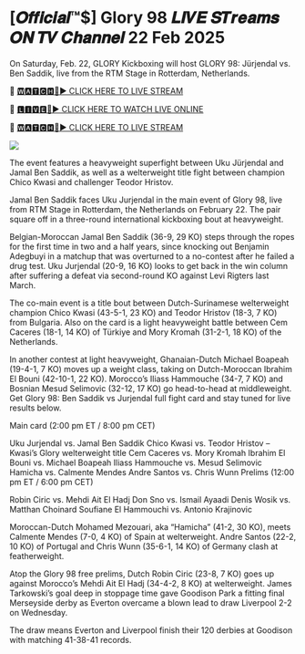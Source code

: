 # [𝑶𝒇𝒇𝒊𝒄𝒊𝒂𝒍™$] Glory 98 𝑳𝑰𝑽𝑬 𝑺𝑻𝒓𝒆𝒂𝒎𝒔 𝑶𝑵 𝑻𝑽 𝑪𝒉𝒂𝒏𝒏𝒆𝒍 22 Feb 2025
On Saturday, Feb. 22, GLORY Kickboxing will host GLORY 98: Jürjendal vs. Ben Saddik, live from the RTM Stage in Rotterdam, Netherlands. 

🔴 [🆆🅰🆃🅲🅷🔴▶️ CLICK HERE TO LIVE STREAM](https://kickboxing-glory-7172.blogspot.com/)

🔴 [🅻🅸🆅🅴🔴▶️ CLICK HERE TO WATCH LIVE ONLINE](https://kickboxing-glory-7172.blogspot.com/)

🔴 [🆆🅰🆃🅲🅷🔴▶️ CLICK HERE TO LIVE STREAM](https://kickboxing-glory-7172.blogspot.com/)

<a href="https://kickboxing-glory-7172.blogspot.com/"><img src="https://camo.githubusercontent.com/fba2f80cc16cb7cee92a7b75e9351357b2314df93a82e6b963b2992db1bc504d/68747470733a2f2f65743230736c616d2e6e65742f77702d636f6e74656e742f75706c6f6164732f323031392f31312f4372696348442d4c6976652d437269636b65742d53747265616d696e672d2545322538302539332d57617463682d4c6976652d437269636b65742d4f6e6c696e652d546f6461792e706e67"></a>

The event features a heavyweight superfight between Uku Jürjendal and Jamal Ben Saddik, as well as a welterweight title fight between champion Chico Kwasi and challenger Teodor Hristov.

Jamal Ben Saddik faces Uku Jurjendal in the main event of Glory 98, live from RTM Stage in Rotterdam, the Netherlands on February 22. The pair square off in a three-round international kickboxing bout at heavyweight.

Belgian-Moroccan Jamal Ben Saddik (36-9, 29 KO) steps through the ropes for the first time in two and a half years, since knocking out Benjamin Adegbuyi in a matchup that was overturned to a no-contest after he failed a drug test. Uku Jurjendal (20-9, 16 KO) looks to get back in the win column after suffering a defeat via second-round KO against Levi Rigters last March.

The co-main event is a title bout between Dutch-Surinamese welterweight champion Chico Kwasi (43-5-1, 23 KO) and Teodor Hristov (18-3, 7 KO) from Bulgaria. Also on the card is a light heavyweight battle between Cem Caceres (18-1, 14 KO) of Türkiye and Mory Kromah (31-2-1, 18 KO) of the Netherlands.

In another contest at light heavyweight, Ghanaian-Dutch Michael Boapeah (19-4-1, 7 KO) moves up a weight class, taking on Dutch-Moroccan Ibrahim El Bouni (42-10-1, 22 KO). Morocco’s Iliass Hammouche (34-7, 7 KO) and Bosnian Mesud Selimovic (32-12, 17 KO) go head-to-head at middleweight.
Get Glory 98: Ben Saddik vs Jurjendal full fight card and stay tuned for live results below.

Main card (2:00 pm ET / 8:00 pm CET)

Uku Jurjendal vs. Jamal Ben Saddik
Chico Kwasi vs. Teodor Hristov – Kwasi’s Glory welterweight title
Cem Caceres vs. Mory Kromah
Ibrahim El Bouni vs. Michael Boapeah
Iliass Hammouche vs. Mesud Selimovic
Hamicha vs. Calmente Mendes
Andre Santos vs. Chris Wunn
Prelims (12:00 pm ET / 6:00 pm CET)

Robin Ciric vs. Mehdi Ait El Hadj
Don Sno vs. Ismail Ayaadi
Denis Wosik vs. Matthan Choinard
Soufiane El Hammouchi vs. Antonio Krajinovic

Moroccan-Dutch Mohamed Mezouari, aka “Hamicha” (41-2, 30 KO), meets Calmente Mendes (7-0, 4 KO) of Spain at welterweight. Andre Santos (22-2, 10 KO) of Portugal and Chris Wunn (35-6-1, 14 KO) of Germany clash at featherweight.

Atop the Glory 98 free prelims, Dutch Robin Ciric (23-8, 7 KO) goes up against Morocco’s Mehdi Ait El Hadj (34-4-2, 8 KO) at welterweight.
James Tarkowski’s goal deep in stoppage time gave Goodison Park a fitting final Merseyside derby as Everton overcame a blown lead to draw Liverpool 2-2 on Wednesday.

The draw means Everton and Liverpool finish their 120 derbies at Goodison with matching 41-38-41 records.
